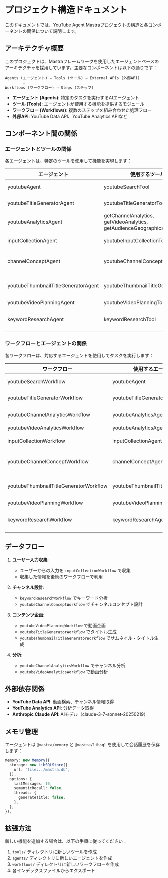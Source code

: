 # プロジェクト構造ドキュメント

このドキュメントでは、YouTube Agent Mastraプロジェクトの構造と各コンポーネントの関係について説明します。

## アーキテクチャ概要

このプロジェクトは、Mastraフレームワークを使用したエージェントベースのアーキテクチャを採用しています。主要なコンポーネントは以下の通りです：

```
Agents (エージェント) ← Tools (ツール) → External APIs (外部API)
        ↓
Workflows (ワークフロー) → Steps (ステップ)
```

- **エージェント (Agents)**: 特定のタスクを実行するAIエージェント
- **ツール (Tools)**: エージェントが使用する機能を提供するモジュール
- **ワークフロー (Workflows)**: 複数のステップを組み合わせた処理フロー
- **外部API**: YouTube Data API、YouTube Analytics APIなど

## コンポーネント間の関係

### エージェントとツールの関係

各エージェントは、特定のツールを使用して機能を実現します：

| エージェント | 使用するツール | 機能 |
|------------|--------------|------|
| youtubeAgent | youtubeSearchTool | YouTube検索 |
| youtubeTitleGeneratorAgent | youtubeTitleGeneratorTool | タイトル生成 |
| youtubeAnalyticsAgent | getChannelAnalytics, getVideoAnalytics, getAudienceGeographics | 分析データ取得 |
| inputCollectionAgent | youtubeInputCollectionTool | ユーザー入力収集 |
| channelConceptAgent | youtubeChannelConceptTool | チャンネルコンセプト設計 |
| youtubeThumbnailTitleGeneratorAgent | youtubeThumbnailTitleGeneratorTool | サムネイル・タイトル生成 |
| youtubeVideoPlanningAgent | youtubeVideoPlanningTool | 動画企画 |
| keywordResearchAgent | keywordResearchTool | キーワードリサーチ |

### ワークフローとエージェントの関係

各ワークフローは、対応するエージェントを使用してタスクを実行します：

| ワークフロー | 使用するエージェント | 機能 |
|------------|-------------------|------|
| youtubeSearchWorkflow | youtubeAgent | YouTube検索 |
| youtubeTitleGeneratorWorkflow | youtubeTitleGeneratorAgent | タイトル生成 |
| youtubeChannelAnalyticsWorkflow | youtubeAnalyticsAgent | チャンネル分析 |
| youtubeVideoAnalyticsWorkflow | youtubeAnalyticsAgent | 動画分析 |
| inputCollectionWorkflow | inputCollectionAgent | ユーザー入力収集 |
| youtubeChannelConceptWorkflow | channelConceptAgent | チャンネルコンセプト設計 |
| youtubeThumbnailTitleGeneratorWorkflow | youtubeThumbnailTitleGeneratorAgent | サムネイル・タイトル生成 |
| youtubeVideoPlanningWorkflow | youtubeVideoPlanningAgent | 動画企画 |
| keywordResearchWorkflow | keywordResearchAgent | キーワードリサーチ |

## データフロー

1. **ユーザー入力収集**:
   - ユーザーからの入力を `inputCollectionWorkflow` で収集
   - 収集した情報を後続のワークフローで利用

2. **チャンネル設計**:
   - `keywordResearchWorkflow` でキーワード分析
   - `youtubeChannelConceptWorkflow` でチャンネルコンセプト設計

3. **コンテンツ企画**:
   - `youtubeVideoPlanningWorkflow` で動画企画
   - `youtubeTitleGeneratorWorkflow` でタイトル生成
   - `youtubeThumbnailTitleGeneratorWorkflow` でサムネイル・タイトル生成

4. **分析**:
   - `youtubeChannelAnalyticsWorkflow` でチャンネル分析
   - `youtubeVideoAnalyticsWorkflow` で動画分析

## 外部依存関係

- **YouTube Data API**: 動画検索、チャンネル情報取得
- **YouTube Analytics API**: 分析データ取得
- **Anthropic Claude API**: AIモデル（claude-3-7-sonnet-20250219）

## メモリ管理

エージェントは `@mastra/memory` と `@mastra/libsql` を使用して会話履歴を保存します：

```typescript
memory: new Memory({
  storage: new LibSQLStore({
    url: 'file:../mastra.db',
  }),
  options: {
    lastMessages: 10,
    semanticRecall: false,
    threads: {
      generateTitle: false,
    },
  },
}),
```

## 拡張方法

新しい機能を追加する場合は、以下の手順に従ってください：

1. `tools/` ディレクトリに新しいツールを作成
2. `agents/` ディレクトリに新しいエージェントを作成
3. `workflows/` ディレクトリに新しいワークフローを作成
4. 各インデックスファイルからエクスポート